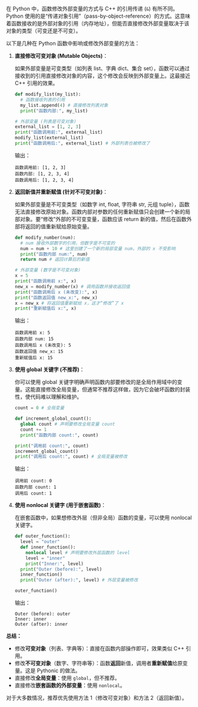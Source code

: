 在 Python 中，函数修改外部变量的方式与 C++ 的引用传递 (`&`) 有所不同。Python 使用的是“传递对象引用”（pass-by-object-reference）的方式。这意味着函数接收的是外部对象的引用（内存地址），但能否直接修改外部变量取决于该对象的类型（可变还是不可变）。

以下是几种在 Python 函数中影响或修改外部变量的方法：

1. **直接修改可变对象 (Mutable Objects)**：
    
    如果外部变量是可变类型（如列表 list、字典 dict、集合 set），函数可以通过接收到的引用直接修改对象的内容，这个修改会反映到外部变量上。这最接近 C++ 引用的效果。
    
    
    
    ```python
    def modify_list(my_list):
      # 函数接收列表的引用
      my_list.append(4) # 直接修改列表对象
      print("函数内部:", my_list)
    
    # 外部变量 (列表是可变对象)
    external_list = [1, 2, 3]
    print("函数调用前:", external_list)
    modify_list(external_list)
    print("函数调用后:", external_list) # 外部列表也被修改了
    ```
    
    输出：
    
    ```
    函数调用前: [1, 2, 3]
    函数内部: [1, 2, 3, 4]
    函数调用后: [1, 2, 3, 4]
    ```
    
2. **返回新值并重新赋值 (针对不可变对象)**：
    
    如果外部变量是不可变类型（如数字 int, float, 字符串 str, 元组 tuple），函数无法直接修改原始对象。函数内部对参数的任何重新赋值只会创建一个新的局部对象。要“修改”外部的不可变变量，函数应该 return 新的值，然后在函数外部将返回的值重新赋给原始变量。
    
    
    
    ```python
    def modify_number(num):
      # num 接收外部数字的引用，但数字是不可变的
      num = num + 10 # 这里创建了一个新的局部变量 num，外部的 x 不受影响
      print("函数内部 num:", num)
      return num # 返回计算后的新值
    
    # 外部变量 (数字是不可变对象)
    x = 5
    print("函数调用前 x:", x)
    new_x = modify_number(x) # 调用函数并接收返回值
    print("函数调用后 x (未改变):", x)
    print("函数返回值 new_x:", new_x)
    x = new_x # 将返回值重新赋给 x，这才“修改”了 x
    print("重新赋值后 x:", x)
    ```
    
    输出：
    
    ```
    函数调用前 x: 5
    函数内部 num: 15
    函数调用后 x (未改变): 5
    函数返回值 new_x: 15
    重新赋值后 x: 15
    ```
    
3. **使用 global 关键字 (不推荐)**：
    
    你可以使用 global 关键字明确声明函数内部要修改的是全局作用域中的变量。这能直接修改全局变量，但通常不推荐这样做，因为它会破坏函数的封装性，使代码难以理解和维护。
    
    
    
    ```python
    count = 0 # 全局变量
    
    def increment_global_count():
      global count # 声明要修改全局变量 count
      count += 1
      print("函数内部 count:", count)
    
    print("调用前 count:", count)
    increment_global_count()
    print("调用后 count:", count) # 全局变量被修改
    ```
    
    输出：
    
    ```
    调用前 count: 0
    函数内部 count: 1
    调用后 count: 1
    ```
    
4. **使用 nonlocal 关键字 (用于嵌套函数)**：
    
    在嵌套函数中，如果想修改外层（但非全局）函数的变量，可以使用 nonlocal 关键字。
    
    
    
    ```python
    def outer_function():
      level = "outer"
      def inner_function():
        nonlocal level # 声明要修改外层函数的 level
        level = "inner"
        print("Inner:", level)
      print("Outer (before):", level)
      inner_function()
      print("Outer (after):", level) # 外层变量被修改
    
    outer_function()
    ```
    
    输出：
    
    ```
    Outer (before): outer
    Inner: inner
    Outer (after): inner
    ```
    

**总结：**

- 修改**可变对象**（列表、字典等）：直接在函数内部操作即可，效果类似 C++ 引用。
- 修改**不可变对象**（数字、字符串等）：函数**返回**新值，调用者**重新赋值**给原变量。这是 Pythonic 的做法。
- 直接修改**全局变量**：使用 `global`，但不推荐。
- 直接修改**嵌套函数的外部变量**：使用 `nonlocal`。

对于大多数情况，推荐优先使用方法 1（修改可变对象）和方法 2（返回新值）。